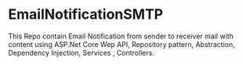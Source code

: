 # EmailNotificationSMTP
This Repo contain Email Notification from sender to receiver mail with content using ASP.Net Core Wep API, Repository pattern, Abstraction, Dependency Injection, Services , Controllers.
